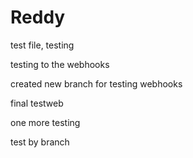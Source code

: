 # Reddy

test file, testing


testing to the webhooks


created new branch for testing webhooks


final testweb


one more testing


test by branch
